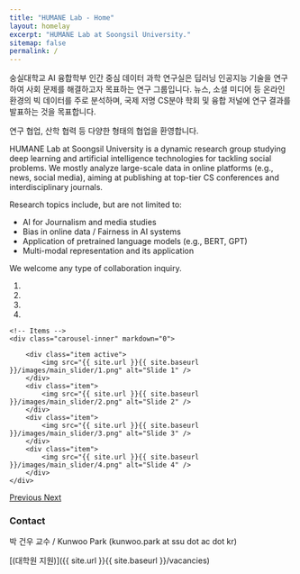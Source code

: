 ```yaml
---
title: "HUMANE Lab - Home"
layout: homelay
excerpt: "HUMANE Lab at Soongsil University."
sitemap: false
permalink: /
---
```


숭실대학교 AI 융합학부 인간 중심 데이터 과학 연구실은 딥러닝 인공지능 기술을 연구하여 사회 문제를 해결하고자 목표하는 연구 그룹입니다.
뉴스, 소셜 미디어 등 온라인 환경의 빅 데이터를 주로 분석하며, 국제 저명 CS분야 학회 및 융합 저널에 연구 결과를 발표하는 것을 목표합니다.

연구 협업, 산학 협력 등 다양한 형태의 협업을 환영합니다.

HUMANE Lab at Soongsil University is a dynamic research group studying deep learning and artificial intelligence technologies for tackling social problems. We mostly analyze large-scale data in online platforms (e.g., news, social media), aiming at publishing at top-tier CS conferences and interdisciplinary journals.

Research topics include, but are not limited to:
- AI for Journalism and media studies
- Bias in online data / Fairness in AI systems
- Application of pretrained language models (e.g., BERT, GPT)
- Multi-modal representation and its application

We welcome any type of collaboration inquiry. 


<div markdown="0" id="carousel" class="carousel slide" data-ride="carousel" data-interval="5000" data-pause="hover" >
    <!-- Menu -->
    <ol class="carousel-indicators">
        <li data-target="#carousel" data-slide-to="0" class="active"></li>
        <li data-target="#carousel" data-slide-to="1"></li>
        <li data-target="#carousel" data-slide-to="2"></li>
        <li data-target="#carousel" data-slide-to="3"></li>
    </ol>

    <!-- Items -->
    <div class="carousel-inner" markdown="0">

        <div class="item active">
            <img src="{{ site.url }}{{ site.baseurl }}/images/main_slider/1.png" alt="Slide 1" />
        </div>
        <div class="item">
            <img src="{{ site.url }}{{ site.baseurl }}/images/main_slider/2.png" alt="Slide 2" />
        </div>
        <div class="item">
            <img src="{{ site.url }}{{ site.baseurl }}/images/main_slider/3.png" alt="Slide 3" />
        </div>
        <div class="item">
            <img src="{{ site.url }}{{ site.baseurl }}/images/main_slider/4.png" alt="Slide 4" />
        </div>
    </div>
  <a class="left carousel-control" href="#carousel" role="button" data-slide="prev">
    <span class="glyphicon glyphicon-chevron-left" aria-hidden="true"></span>
    <span class="sr-only">Previous</span>
  </a>
  <a class="right carousel-control" href="#carousel" role="button" data-slide="next">
    <span class="glyphicon glyphicon-chevron-right" aria-hidden="true"></span>
    <span class="sr-only">Next</span>
  </a>
</div>

### Contact

박 건우 교수 / Kunwoo Park (kunwoo.park at ssu dot ac dot kr)

 [(대학원 지원)]({{ site.url }}{{ site.baseurl }}/vacancies)
